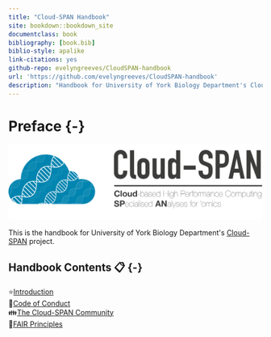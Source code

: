 ```yaml
--- 
title: "Cloud-SPAN Handbook"
site: bookdown::bookdown_site
documentclass: book
bibliography: [book.bib]
biblio-style: apalike
link-citations: yes
github-repo: evelyngreeves/CloudSPAN-handbook
url: 'https://github.com/evelyngreeves/CloudSPAN-handbook'
description: "Handbook for University of York Biology Department's Cloud-SPAN project."
---
```


# Preface {-}
![Cloud-SPAN logo](images/cloud-span-logo-text.png)

This is the handbook for University of York Biology Department's [Cloud-SPAN](cloud-span.york.ac.uk) project.

## Handbook Contents 📋 {-}
:star:[Introduction](https://cloud-span.github.io/CloudSPAN-handbook/introduction.html)   
:handshake:[Code of Conduct](https://cloud-span.github.io/CloudSPAN-handbook/code-of-conduct.html)  
:family:[The Cloud-SPAN Community](https://cloud-span.github.io/CloudSPAN-handbook/the-cloud-span-commmunity.html)   
:pushpin:[FAIR Principles](https://cloud-span.github.io/CloudSPAN-handbook/fair-principles.html) 
